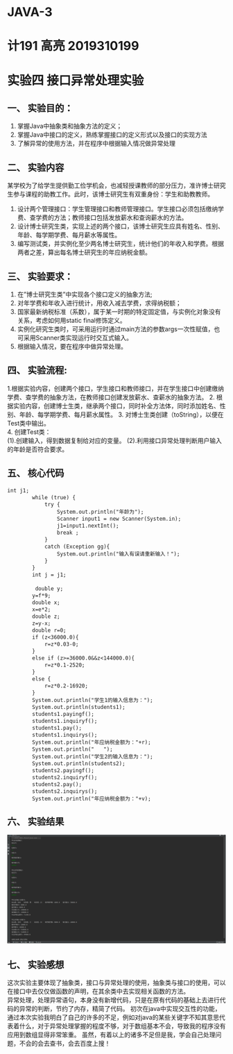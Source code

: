 # JAVA-3
# 计191 高亮 2019310199
# 实验四 接口异常处理实验

## 一、	实验目的： 
1.	掌握Java中抽象类和抽象方法的定义；  
2.	掌握Java中接口的定义，熟练掌握接口的定义形式以及接口的实现方法 
3.	了解异常的使用方法，并在程序中根据输入情况做异常处理 

## 二、	实验内容 
   某学校为了给学生提供勤工俭学机会，也减轻授课教师的部分压力，准许博士研究生参与课程的助教工作。此时，该博士研究生有双重身份：学生和助教教师。 
1.	设计两个管理接口：学生管理接口和教师管理接口。学生接口必须包括缴纳学费、查学费的方法；教师接口包括发放薪水和查询薪水的方法。 
2.	设计博士研究生类，实现上述的两个接口，该博士研究生应具有姓名、性别、年龄、每学期学费、每月薪水等属性。 
3.	编写测试类，并实例化至少两名博士研究生，统计他们的年收入和学费。根据两者之差，算出每名博士研究生的年应纳税金额。 

## 三、	实验要求： 
1.	在”博士研究生类”中实现各个接口定义的抽象方法; 
2.	对年学费和年收入进行统计，用收入减去学费，求得纳税额； 
3.	国家最新纳税标准（系数），属于某一时期的特定固定值，与实例化对象没有关系，考虑如何用static  final修饰定义。 
4.	实例化研究生类时，可采用运行时通过main方法的参数args一次性赋值，也可采用Scanner类实现运行时交互式输入。 
5.	根据输入情况，要在程序中做异常处理。 

## 四、	实验流程: 
1.根据实验内容，创建两个接口，学生接口和教师接口，并在学生接口中创建缴纳学费、查学费的抽象方法，在教师接口创建发放薪水、查薪水的抽象方法。
2.	根据实验内容，创建博士生类，继承两个接口，同时补全方法体，同时添加姓名、性别、年龄、每学期学费、每月薪水属性。 
3.	对博士生类创建（toString），以便在Test类中输出。  
4.	创建Test类：  
(1).创建输入，得到数据复制给对应的变量。
(2).利用接口异常处理判断用户输入的年龄是否符合要求。
## 五、	核心代码
```
int j1;
        while (true) {
            try {
                System.out.println("年龄为");
                Scanner input1 = new Scanner(System.in);
                j1=input1.nextInt();
                break ;
            }
            catch (Exception gg){
                System.out.println("输入有误请重新输入！");
            }
        }
        int j = j1;
        
         double y;
        y=f*9;
        double x;
        x=e*2;
        double z;
        z=y-x;
        double r=0;
        if (z<36000.0){
            r=z*0.03-0;
        }
        else if (z>=36000.0&&z<144000.0){
            r=z*0.1-2520;
        }
        else {
            r=z*0.2-16920;
        }
        System.out.println("学生1的输入信息为：");
        System.out.println(students1);
        students1.payingf();
        students1.inquiryf();
        students1.pay();
        students1.inquirys();
        System.out.println("年应纳税金额为："+r);
        System.out.println("   ");
        System.out.println("学生2的输入信息为：");
        System.out.println(students2);
        students2.payingf();
        students2.inquiryf();
        students2.pay();
        students2.inquirys();
        System.out.println("年应纳税金额为："+v);
```

## 六、	实验结果
![实验结果截图](https://github.com/1810834412/JAVA-3/blob/main/%E7%BB%93%E6%9E%9C%E6%88%AA%E5%9B%BE.png)

## 七、	实验感想
   这次实验主要体现了抽象类，接口与异常处理的使用，抽象类与接口的使用，可以在接口中去仅仅做函数的声明，在其余类中去实现相关函数的方法。  
   异常处理，处理异常语句，本身没有新增代码，只是在原有代码的基础上去进行代码的异常的判断，节约了内存，精简了代码。
   初次在java中实现交互性的功能，通过本次实验我明白了自己的许多的不足，例如对java的某些关键字不知其意思代表着什么，对于异常处理掌握的程度不够，对于数组基本不会，导致我的程序没有应用到数组显得非常笨重。
    虽然，有着以上的诸多不足但是我，学会自己处理问题，不会的会去查书，会去百度上搜！
